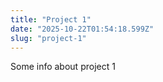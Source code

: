 ```yaml
---
title: "Project 1"
date: "2025-10-22T01:54:18.599Z"
slug: "project-1"
---
```



Some info about project 1

